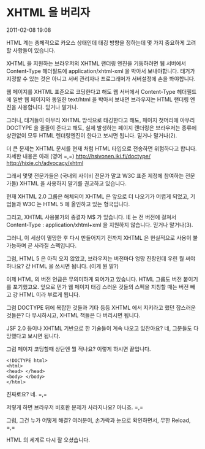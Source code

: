 # XHTML 을 버리자

2011-02-08 19:08

HTML 계는 총체적으로 카오스 상태인데 태깅 방향을 정하는데 몇 가지 중요하게 고려할 사항들이 있습니다.

XHTML 을 지원하는 브라우저의 XHTML 랜더링 엔진을 기동하려면
웹 서버에서 Content-Type 헤더필드에 application/xhtml-xml 을 박아서 보내야합니다.
태거가 지정할 수 있는 것은 아니고 서버 관리자나 프로그래머가 서버설정에 손을 봐야합니다.

웹 페이지를 XHTML 표준으로 코딩한다고 해도
웹 서버에서 Content-Type 헤더필드에 일반 웹 페이지와 동일한 text/html 을 박아서 보내면
브라우저는 HTML 랜더링 엔진을 사용합니다.
믿거나 말거나.

그러니, 태거들이 아무리 XHTML 방식으로 태깅한다고 해도,
페이지 첫머리에 아무리 DOCTYPE 을 줄줄이 준다고 해도,
실제 발생하는 페이지 랜더링은 브라우저는 종류에 상관없이 모두 HTML 렌더링엔진이  한다고 보시면 됩니다.
믿거나 말거나(2).

더 큰 문제는 XHTML 문서를 현재 처럼 HTML 타입으로 전송하면 위험하다고 합니다.
자세한 내용은 아래 (영어 =,=)
<http://hsivonen.iki.fi/doctype/>
<http://hixie.ch/advocacy/xhtml>

그래서 몇몇 전문가들은 (국내외 사이비 전문가 말고 W3C 표준 제정에 참여하는 전문가들) XHTML 을
사용하지 말기를 권고하고 있습니다.

현재 XHTML 2.0 그룹은 해체되어 XHTML 은 앞으로 더 나오기가 어렵게 되었고,
기업들과 W3C 는 HTML 5 에 올인하고 있는 형국입니다.

그리고, XHTML 사용불가의 종결자 M$ 가 있습니다.
IE 는 전 버전에 걸쳐서 Content-Type : application/xhtml+xml 을 지원하지 않습니다.
믿거나 말거나(3).

그러니, 이 세상이 멸망한 후 다시 만들어지기 전까지
XHTML 은 현실적으로 사용이 불가능하며 곧 사라질 스펙입니다.

그럼, HTML 5 은 아직 오지 않았고, 브라우저는 버전마다 엉망 진창인데 우린 뭘 써야하나요?
걍 HTML 을 쓰시면 됩니다. (이게 뭔 말?)

이제 HTML 의 버전 언급은 무의미하게 되어가고 있습니다.
HTML 그룹도 버전 붙이기를 포기했고요.
앞으로 먼가 웹 페이지 태깅 스러운 것들의 스펙을 지칭할 때는 버전 빼고 걍 HTML 이라 부르게 됩니다.

그럼 DOCTYPE 뒤에 복잡한 것들과 기타 등등 XHTML 에서 지키라고 했던 잡스러운 것들은?
다 무시하시고, XHTML 책들은 다 버리시면 됩니다.

JSF 2.0 등이나 XHTML 기반으로 한 기술들이 계속 나오고 있잔아요?
네, 그분들도 다 망했다고 보시면 됩니다.

그럼 페이지 코딩할때 상단엔 뭘 적나요?
이렇게 하시면 끝입니다.

	<!DOCTYPE html>
	<html>
	<head> </head>
	<body> </body>
	</html>

진짜로요?
네. =,=

저렇게 하면 브라우저 비호환 문제가 사라지나요?
아니죠. =,=

그럼, 그건 누가 어떻게 해결?
여러분이, 손가락과 눈으로 확인하면서, 무한 Reload, =,=

HTML 의 세계로 다시 잘 오셨습니다.
